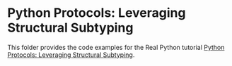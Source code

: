 # Python Protocols: Leveraging Structural Subtyping

This folder provides the code examples for the Real Python tutorial [Python Protocols: Leveraging Structural Subtyping](https://realpython.com/python-protocol/).
